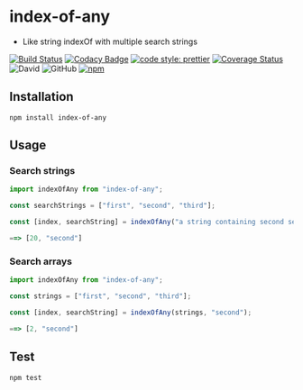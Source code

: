 # index-of-any

- Like string indexOf with multiple search strings

[![Build Status](https://travis-ci.com/jaspenlind/index-of-any.svg?branch=master)](https://travis-ci.com/jaspenlind/index-of-any)
[![Codacy Badge](https://app.codacy.com/project/badge/Grade/5f4453dacba44ee88ada0bed1d51996c)](https://www.codacy.com/gh/jaspenlind/index-of-any/dashboard?utm_source=github.com&utm_medium=referral&utm_content=jaspenlind/index-of-any&utm_campaign=Badge_Grade)
[![code style: prettier](https://img.shields.io/badge/code_style-prettier-ff69b4.svg?style=flat-square)](https://github.com/prettier/prettier)
[![Coverage Status](https://coveralls.io/repos/jaspenlind/index-of-any/badge.svg?branch=master)](https://coveralls.io/r/jaspenlind/index-of-any?branch=master)
![David](https://img.shields.io/david/jaspenlind/index-of-any)
![GitHub](https://img.shields.io/github/license/jaspenlind/index-of-any)
[![npm](https://img.shields.io/npm/v/index-of-any)](https://www.npmjs.com/package/index-of-any)

## Installation

```shell
npm install index-of-any
```

## Usage

### Search strings

```js
import indexOfAny from "index-of-any";

const searchStrings = ["first", "second", "third"];

const [index, searchString] = indexOfAny("a string containing second search string");

==> [20, "second"]
```

### Search arrays

```js
import indexOfAny from "index-of-any";

const strings = ["first", "second", "third"];

const [index, searchString] = indexOfAny(strings, "second");

==> [2, "second"]
```

## Test

```shell
npm test
```
